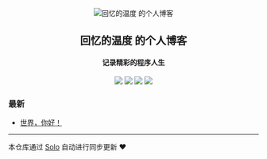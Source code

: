 <p align="center"><img alt="回忆的温度 的个人博客" src="https://static.b3log.org/images/brand/solo-32.png"></p><h2 align="center">
回忆的温度 的个人博客
</h2>

<h4 align="center">记录精彩的程序人生</h4>
<p align="center"><a title="回忆的温度 的个人博客" target="_blank" href="https://github.com/weixiaoqingtian/solo-blog"><img src="https://img.shields.io/github/last-commit/weixiaoqingtian/solo-blog.svg?style=flat-square&color=FF9900"></a>
<a title="GitHub repo size in bytes" target="_blank" href="https://github.com/weixiaoqingtian/solo-blog"><img src="https://img.shields.io/github/repo-size/weixiaoqingtian/solo-blog.svg?style=flat-square"></a>
<a title="Solo Version" target="_blank" href="https://github.com/88250/solo/releases"><img src="https://img.shields.io/badge/solo-3.6.6-f1e05a.svg?style=flat-square&color=blueviolet"></a>
<a title="Hits" target="_blank" href="https://github.com/88250/hits"><img src="https://hits.b3log.org/weixiaoqingtian/solo-blog.svg"></a></p>

### 最新

* [世界，你好！](https://www.guojiawei.top/hello-solo)



---

本仓库通过 [Solo](https://github.com/88250/solo) 自动进行同步更新 ❤️ 